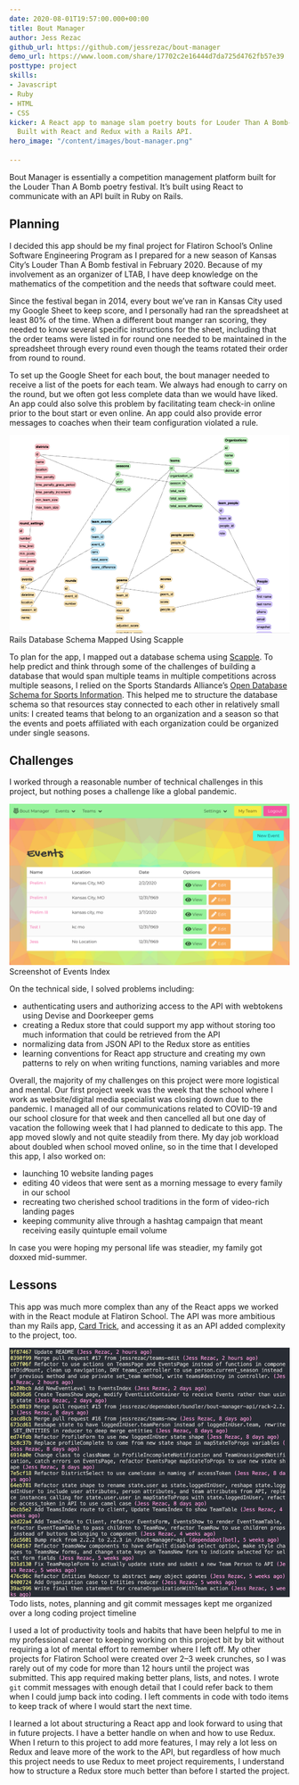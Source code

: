 ```yaml
---
date: 2020-08-01T19:57:00.000+00:00
title: Bout Manager
author: Jess Rezac
github_url: https://github.com/jessrezac/bout-manager
demo_url: https://www.loom.com/share/17702c2e16444d7da725d4762fb57e39
posttype: project
skills:
- Javascript
- Ruby
- HTML
- CSS
kicker: A React app to manage slam poetry bouts for Louder Than A Bomb-Kansas City.
  Built with React and Redux with a Rails API.
hero_image: "/content/images/bout-manager.png"

---
```

Bout Manager is essentially a competition management platform built for the Louder Than A Bomb poetry festival. It’s built using React to communicate with an API built in Ruby on Rails.

## Planning

I decided this app should be my final project for Flatiron School’s Online Software Engineering Program as I prepared for a new season of Kansas City’s Louder Than A Bomb festival in February 2020. Because of my involvement as an organizer of LTAB, I have deep knowledge on the mathematics of the competition and the needs that software could meet.

Since the festival began in 2014, every bout we’ve ran in Kansas City used my Google Sheet to keep score, and I personally had ran the spreadsheet at least 80% of the time. When a different bout manger ran scoring, they needed to know several specific instructions for the sheet, including that the order teams were listed in for round one needed to be maintained in the spreadsheet through every round even though the teams rotated their order from round to round.

To set up the Google Sheet for each bout, the bout manager needed to receive a list of the poets for each team. We always had enough to carry on the round, but we often got less complete data than we would have liked. An app could also solve this problem by facilitating team check-in online prior to the bout start or even online. An app could also provide error messages to coaches when their team configuration violated a rule.

![webmap illustrating database schema](/content/images/bout-manager-scapple.png "Rails Database Schema")Rails Database Schema Mapped Using Scapple

To plan for the app, I mapped out a database schema using [Scapple](https://www.literatureandlatte.com/scapple/overview). To help predict and think through some of the challenges of building a database that would span multiple teams in multiple competitions across multiple seasons, I relied on the Sports Standards Alliance’s [Open Database Schema for Sports Information](http://www.sportsdb.org/sd). This helped me to structure the database schema so that resources stay connected to each other in relatively small units: I created teams that belong to an organization and a season so that the events and poets affiliated with each organization could be organized under single seasons.

## Challenges

I worked through a reasonable number of technical challenges in this project, but nothing poses a challenge like a global pandemic.

![Screenshot of Events Index from Bout Manager app](/content/images/bout-manager-events-index.png)Screenshot of Events Index

On the technical side, I solved problems including:

* authenticating users and authorizing access to the API with webtokens using Devise and Doorkeeper gems
* creating a Redux store that could support my app without storing too much information that could be retrieved from the API
* normalizing data from JSON API to the Redux store as entities
* learning conventions for React app structure and creating my own patterns to rely on when writing functions, naming variables and more

Overall, the majority of my challenges on this project were more logistical and mental. Our first project week was the week that the school where I work as website/digital media specialist was closing down due to the pandemic. I managed all of our communications related to COVID-19 and our school closure for that week and then cancelled all but one day of vacation the following week that I had planned to dedicate to this app. The app moved slowly and not quite steadily from there. My day job workload about doubled when school moved online, so in the time that I developed this app, I also worked on:

* launching 10 website landing pages
* editing 40 videos that were sent as a morning message to every family in our school
* recreating two cherished school traditions in the form of video-rich landing pages
* keeping community alive through a hashtag campaign that meant receiving easily quintuple email volume

In case you were hoping my personal life was steadier, my family got doxxed mid-summer.

## Lessons

This app was much more complex than any of the React apps we worked with in the React module at Flatiron School. The API was more ambitious than my Rails app, [Card Trick](https://rezac.dev/projects/card-trick), and accessing it as an API added complexity to the project, too.

![Git log for bout manager app](/content/images/bout-manager-todo-lists.png "Git Commit Messages")Todo lists, notes, planning and git commit messages kept me organized over a long coding project timeline

I used a lot of productivity tools and habits that have been helpful to me in my professional career to keeping working on this project bit by bit without requiring a lot of mental effort to remember where I left off. My other projects for Flatiron School were created over 2–3 week crunches, so I was rarely out of my code for more than 12 hours until the project was submitted. This app required making better plans, lists, and notes. I wrote `git` commit messages with enough detail that I could refer back to them when I could jump back into coding. I left comments in code with todo items to keep track of where I would start the next time.

I learned a lot about structuring a React app and look forward to using that in future projects. I have a better handle on when and how to use Redux. When I return to this project to add more features, I may rely a lot less on Redux and leave more of the work to the API, but regardless of how much this project needs to use Redux to meet project requirements, I understand how to structure a Redux store much better than before I started the project.